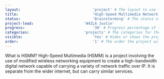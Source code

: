 ```yaml
---
layout:									'project' # The layout to use for the project page.
title:									'High-Speed Multimedia Network' # The name of the project.
status:									'Brainstorming' # The status of the project. Should be one of 'Brainstorming', 'Designing', 'Building', 'Testing', 'Implementing', 'On-Hold', or 'Cancelled'.
project-lead:						'W4ZLA Justin'
progress:								'30' # Progress percentage of the project.
categories:							'projects' # The categories for the project. Projects should always be 'projects'.
visible:								'Yes' # Hides or shows the project in feeds.
order:									'1' # The order the project will be shown in feeds.
---
```



What is HSMM? 
High-Speed Multimedia (HSMM) is a project involving the use of modified wireless networking equipment to create a high-bandwidth digital network capable of carrying a variety of network traffic over IP.
It is separate from the wider internet, but can carry similar services.
